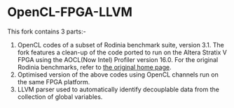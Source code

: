 # OpenCL-FPGA-LLVM

This fork contains 3 parts:-
1. OpenCL codes of a subset of Rodinia benchmark suite, version 3.1. The fork features a clean-up of the code ported to run on the Altera Stratix V FPGA using the AOCL(Now Intel) Profiler version 16.0. For the original Rodinia benchmarks, refer to [the original home page](http://lava.cs.virginia.edu/wiki/rodinia).
2. Optimised version of the above codes using OpenCL channels run on the same FPGA platform.
3. LLVM parser used to automatically identify decouplable data from the collection of global variables.
